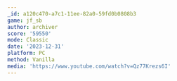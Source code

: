 ```yaml
---
_id: a120c470-a7c1-11ee-82a0-59fd0b0808b3
game: jf_sb
author: archiver
score: '59550'
mode: Classic
date: '2023-12-31'
platform: PC
method: Vanilla
media: 'https://www.youtube.com/watch?v=Qz77Krezs6I'
---
```



